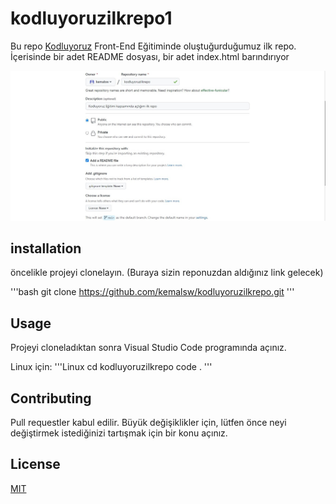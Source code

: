 # kodluyoruzilkrepo1
Bu repo [Kodluyoruz](https://kodluyoruz.org/) Front-End Eğitiminde oluştuğurduğumuz ilk repo. İçerisinde bir adet README dosyası, bir adet index.html barındırıyor

![Github](figures/foto.jpg)

## installation

öncelikle projeyi clonelayın. (Buraya sizin reponuzdan aldığınız link gelecek)

'''bash
git clone https://github.com/kemalsw/kodluyoruzilkrepo.git
'''

## Usage

Projeyi cloneladıktan sonra Visual Studio Code programında açınız.

Linux için:
'''Linux
cd kodluyoruzilkrepo
code .
'''

## Contributing
Pull requestler kabul edilir. Büyük değişiklikler için, lütfen önce neyi değiştirmek istediğinizi tartışmak için bir konu açınız.

## License
[MIT](https://choosealicense.com/licenses/mit/)

